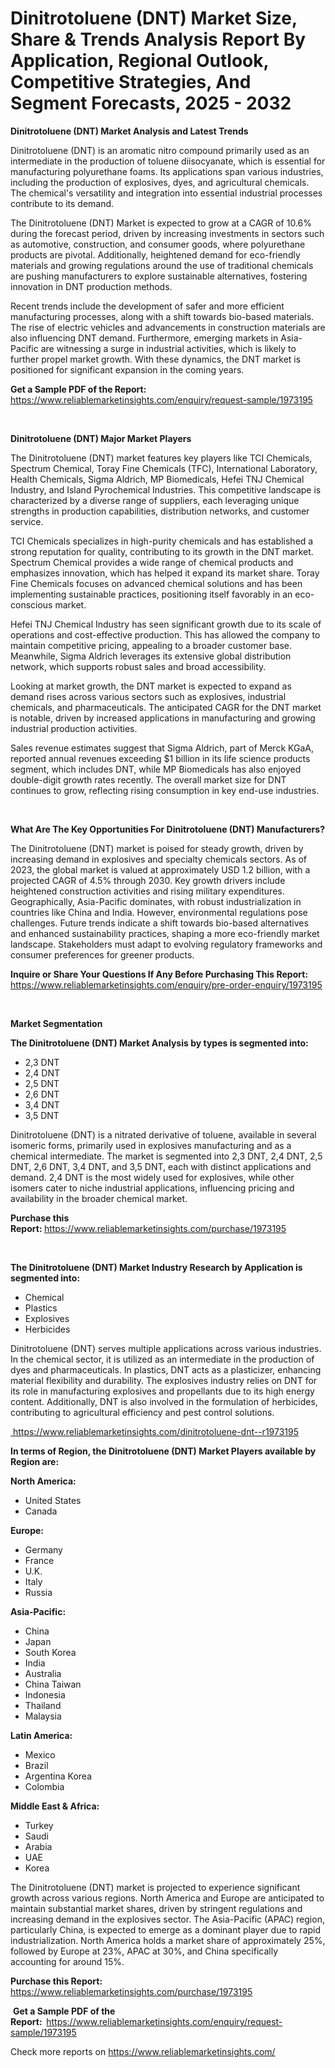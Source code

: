 <p><h1>Dinitrotoluene (DNT) Market Size, Share & Trends Analysis Report By Application, Regional Outlook, Competitive Strategies, And Segment Forecasts, 2025 - 2032</h1></p><p><strong>Dinitrotoluene (DNT) Market Analysis and Latest Trends</strong></p>
<p><p>Dinitrotoluene (DNT) is an aromatic nitro compound primarily used as an intermediate in the production of toluene diisocyanate, which is essential for manufacturing polyurethane foams. Its applications span various industries, including the production of explosives, dyes, and agricultural chemicals. The chemical's versatility and integration into essential industrial processes contribute to its demand.</p><p>The Dinitrotoluene (DNT) Market is expected to grow at a CAGR of 10.6% during the forecast period, driven by increasing investments in sectors such as automotive, construction, and consumer goods, where polyurethane products are pivotal. Additionally, heightened demand for eco-friendly materials and growing regulations around the use of traditional chemicals are pushing manufacturers to explore sustainable alternatives, fostering innovation in DNT production methods.</p><p>Recent trends include the development of safer and more efficient manufacturing processes, along with a shift towards bio-based materials. The rise of electric vehicles and advancements in construction materials are also influencing DNT demand. Furthermore, emerging markets in Asia-Pacific are witnessing a surge in industrial activities, which is likely to further propel market growth. With these dynamics, the DNT market is positioned for significant expansion in the coming years.</p></p>
<p><strong>Get a Sample PDF of the Report:&nbsp;</strong> <a href="https://www.reliablemarketinsights.com/enquiry/request-sample/1973195?utm_campaign=2137&utm_medium=2&utm_source=Github&utm_content=ia&utm_term=04022025&utm_id=dinitrotoluene-dnt">https://www.reliablemarketinsights.com/enquiry/request-sample/1973195</a></p>
<p>&nbsp;</p>
<p><strong>Dinitrotoluene (DNT) Major Market Players</strong></p>
<p><p>The Dinitrotoluene (DNT) market features key players like TCI Chemicals, Spectrum Chemical, Toray Fine Chemicals (TFC), International Laboratory, Health Chemicals, Sigma Aldrich, MP Biomedicals, Hefei TNJ Chemical Industry, and Island Pyrochemical Industries. This competitive landscape is characterized by a diverse range of suppliers, each leveraging unique strengths in production capabilities, distribution networks, and customer service.</p><p>TCI Chemicals specializes in high-purity chemicals and has established a strong reputation for quality, contributing to its growth in the DNT market. Spectrum Chemical provides a wide range of chemical products and emphasizes innovation, which has helped it expand its market share. Toray Fine Chemicals focuses on advanced chemical solutions and has been implementing sustainable practices, positioning itself favorably in an eco-conscious market.</p><p>Hefei TNJ Chemical Industry has seen significant growth due to its scale of operations and cost-effective production. This has allowed the company to maintain competitive pricing, appealing to a broader customer base. Meanwhile, Sigma Aldrich leverages its extensive global distribution network, which supports robust sales and broad accessibility.</p><p>Looking at market growth, the DNT market is expected to expand as demand rises across various sectors such as explosives, industrial chemicals, and pharmaceuticals. The anticipated CAGR for the DNT market is notable, driven by increased applications in manufacturing and growing industrial production activities.</p><p>Sales revenue estimates suggest that Sigma Aldrich, part of Merck KGaA, reported annual revenues exceeding $1 billion in its life science products segment, which includes DNT, while MP Biomedicals has also enjoyed double-digit growth rates recently. The overall market size for DNT continues to grow, reflecting rising consumption in key end-use industries.</p></p>
<p>&nbsp;</p>
<p><strong>What Are The Key Opportunities For Dinitrotoluene (DNT) Manufacturers?</strong></p>
<p><p>The Dinitrotoluene (DNT) market is poised for steady growth, driven by increasing demand in explosives and specialty chemicals sectors. As of 2023, the global market is valued at approximately USD 1.2 billion, with a projected CAGR of 4.5% through 2030. Key growth drivers include heightened construction activities and rising military expenditures. Geographically, Asia-Pacific dominates, with robust industrialization in countries like China and India. However, environmental regulations pose challenges. Future trends indicate a shift towards bio-based alternatives and enhanced sustainability practices, shaping a more eco-friendly market landscape. Stakeholders must adapt to evolving regulatory frameworks and consumer preferences for greener products.</p></p>
<p><strong>Inquire or Share Your Questions If Any Before Purchasing This Report:</strong> <a href="https://www.reliablemarketinsights.com/enquiry/pre-order-enquiry/1973195?utm_campaign=2137&utm_medium=2&utm_source=Github&utm_content=ia&utm_term=04022025&utm_id=dinitrotoluene-dnt">https://www.reliablemarketinsights.com/enquiry/pre-order-enquiry/1973195</a></p>
<p>&nbsp;</p>
<p><strong>Market Segmentation</strong></p>
<p><strong>The Dinitrotoluene (DNT) Market Analysis by types is segmented into:</strong></p>
<p><ul><li>2,3 DNT</li><li>2,4 DNT</li><li>2,5 DNT</li><li>2,6 DNT</li><li>3,4 DNT</li><li>3,5 DNT</li></ul></p>
<p><p>Dinitrotoluene (DNT) is a nitrated derivative of toluene, available in several isomeric forms, primarily used in explosives manufacturing and as a chemical intermediate. The market is segmented into 2,3 DNT, 2,4 DNT, 2,5 DNT, 2,6 DNT, 3,4 DNT, and 3,5 DNT, each with distinct applications and demand. 2,4 DNT is the most widely used for explosives, while other isomers cater to niche industrial applications, influencing pricing and availability in the broader chemical market.</p></p>
<p><strong>Purchase this Report:&nbsp;</strong><a href="https://www.reliablemarketinsights.com/purchase/1973195?utm_campaign=2137&utm_medium=2&utm_source=Github&utm_content=ia&utm_term=04022025&utm_id=dinitrotoluene-dnt">https://www.reliablemarketinsights.com/purchase/1973195</a></p>
<p>&nbsp;</p>
<p><strong>The Dinitrotoluene (DNT) Market Industry Research by Application is segmented into:</strong></p>
<p><ul><li>Chemical</li><li>Plastics</li><li>Explosives</li><li>Herbicides</li></ul></p>
<p><p>Dinitrotoluene (DNT) serves multiple applications across various industries. In the chemical sector, it is utilized as an intermediate in the production of dyes and pharmaceuticals. In plastics, DNT acts as a plasticizer, enhancing material flexibility and durability. The explosives industry relies on DNT for its role in manufacturing explosives and propellants due to its high energy content. Additionally, DNT is also involved in the formulation of herbicides, contributing to agricultural efficiency and pest control solutions.</p></p>
<p><a href="https://www.reliablemarketinsights.com/dinitrotoluene-dnt--r1973195?utm_campaign=2137&utm_medium=2&utm_source=Github&utm_content=ia&utm_term=04022025&utm_id=dinitrotoluene-dnt">&nbsp;https://www.reliablemarketinsights.com/dinitrotoluene-dnt--r1973195</a></p>
<p><strong>In terms of Region, the Dinitrotoluene (DNT) Market Players available by Region are:</strong></p>
<p>
    <p> <strong> North America: </strong>
        <ul>
            <li>United States</li>
            <li>Canada</li>
        </ul>
        </p> 
    <p> <strong> Europe: </strong>
        <ul>
            <li>Germany</li>
            <li>France</li>
            <li>U.K.</li>
            <li>Italy</li>
            <li>Russia</li>
        </ul>
        </p> 
    <p> <strong> Asia-Pacific: </strong>
        <ul>
            <li>China</li>
            <li>Japan</li>
            <li>South Korea</li>
            <li>India</li>
            <li>Australia</li>
            <li>China Taiwan</li>
            <li>Indonesia</li>
            <li>Thailand</li>
            <li>Malaysia</li>
        </ul>
        </p> 
    <p> <strong> Latin America: </strong>
        <ul>
            <li>Mexico</li>
            <li>Brazil</li>
            <li>Argentina Korea</li>
            <li>Colombia</li>
        </ul>
        </p> 
    <p> <strong> Middle East & Africa: </strong>
        <ul>
            <li>Turkey</li>
            <li>Saudi</li>
            <li>Arabia</li>
            <li>UAE</li>
            <li>Korea</li>
        </ul>
    </p>
    </p>
<p><p>The Dinitrotoluene (DNT) market is projected to experience significant growth across various regions. North America and Europe are anticipated to maintain substantial market shares, driven by stringent regulations and increasing demand in the explosives sector. The Asia-Pacific (APAC) region, particularly China, is expected to emerge as a dominant player due to rapid industrialization. North America holds a market share of approximately 25%, followed by Europe at 23%, APAC at 30%, and China specifically accounting for around 15%.</p></p>
<p><strong>Purchase this Report: </strong><a href="https://www.reliablemarketinsights.com/purchase/1973195?utm_campaign=2137&utm_medium=2&utm_source=Github&utm_content=ia&utm_term=04022025&utm_id=dinitrotoluene-dnt">https://www.reliablemarketinsights.com/purchase/1973195</a></p>
<p>&nbsp;<strong>Get a Sample PDF of the Report:&nbsp;&nbsp;</strong><a href="https://www.reliablemarketinsights.com/enquiry/request-sample/1973195?utm_campaign=2137&utm_medium=2&utm_source=Github&utm_content=ia&utm_term=04022025&utm_id=dinitrotoluene-dnt">https://www.reliablemarketinsights.com/enquiry/request-sample/1973195</a></p>
<p><strong></strong></p>
<p>Check more reports on <a href="https://www.reliablemarketinsights.com/?utm_campaign=2137&utm_medium=2&utm_source=Github&utm_content=ia&utm_term=04022025&utm_id=dinitrotoluene-dnt">https://www.reliablemarketinsights.com/</a></p>